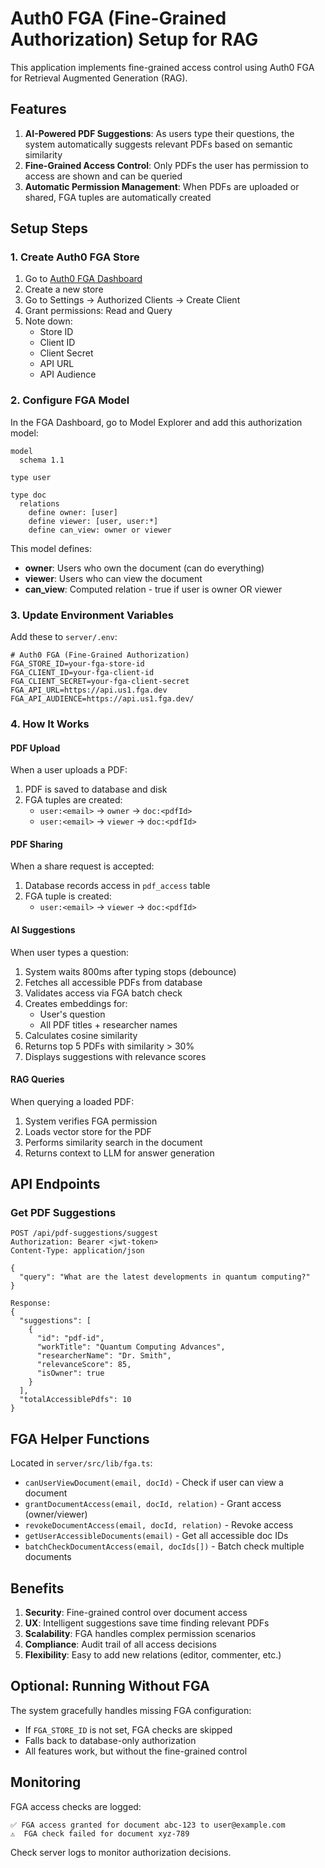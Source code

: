 # Auth0 FGA (Fine-Grained Authorization) Setup for RAG

This application implements fine-grained access control using Auth0 FGA for Retrieval Augmented Generation (RAG).

## Features

1. **AI-Powered PDF Suggestions**: As users type their questions, the system automatically suggests relevant PDFs based on semantic similarity
2. **Fine-Grained Access Control**: Only PDFs the user has permission to access are shown and can be queried
3. **Automatic Permission Management**: When PDFs are uploaded or shared, FGA tuples are automatically created

## Setup Steps

### 1. Create Auth0 FGA Store

1. Go to [Auth0 FGA Dashboard](https://dashboard.fga.dev/)
2. Create a new store
3. Go to Settings → Authorized Clients → Create Client
4. Grant permissions: Read and Query
5. Note down:
   - Store ID
   - Client ID
   - Client Secret
   - API URL
   - API Audience

### 2. Configure FGA Model

In the FGA Dashboard, go to Model Explorer and add this authorization model:

```
model
  schema 1.1

type user

type doc
  relations
    define owner: [user]
    define viewer: [user, user:*]
    define can_view: owner or viewer
```

This model defines:
- **owner**: Users who own the document (can do everything)
- **viewer**: Users who can view the document
- **can_view**: Computed relation - true if user is owner OR viewer

### 3. Update Environment Variables

Add these to `server/.env`:

```env
# Auth0 FGA (Fine-Grained Authorization)
FGA_STORE_ID=your-fga-store-id
FGA_CLIENT_ID=your-fga-client-id
FGA_CLIENT_SECRET=your-fga-client-secret
FGA_API_URL=https://api.us1.fga.dev
FGA_API_AUDIENCE=https://api.us1.fga.dev/
```

### 4. How It Works

#### PDF Upload
When a user uploads a PDF:
1. PDF is saved to database and disk
2. FGA tuples are created:
   - `user:<email>` → `owner` → `doc:<pdfId>`
   - `user:<email>` → `viewer` → `doc:<pdfId>`

#### PDF Sharing
When a share request is accepted:
1. Database records access in `pdf_access` table
2. FGA tuple is created:
   - `user:<email>` → `viewer` → `doc:<pdfId>`

#### AI Suggestions
When user types a question:
1. System waits 800ms after typing stops (debounce)
2. Fetches all accessible PDFs from database
3. Validates access via FGA batch check
4. Creates embeddings for:
   - User's question
   - All PDF titles + researcher names
5. Calculates cosine similarity
6. Returns top 5 PDFs with similarity > 30%
7. Displays suggestions with relevance scores

#### RAG Queries
When querying a loaded PDF:
1. System verifies FGA permission
2. Loads vector store for the PDF
3. Performs similarity search in the document
4. Returns context to LLM for answer generation

## API Endpoints

### Get PDF Suggestions
```
POST /api/pdf-suggestions/suggest
Authorization: Bearer <jwt-token>
Content-Type: application/json

{
  "query": "What are the latest developments in quantum computing?"
}

Response:
{
  "suggestions": [
    {
      "id": "pdf-id",
      "workTitle": "Quantum Computing Advances",
      "researcherName": "Dr. Smith",
      "relevanceScore": 85,
      "isOwner": true
    }
  ],
  "totalAccessiblePdfs": 10
}
```

## FGA Helper Functions

Located in `server/src/lib/fga.ts`:

- `canUserViewDocument(email, docId)` - Check if user can view a document
- `grantDocumentAccess(email, docId, relation)` - Grant access (owner/viewer)
- `revokeDocumentAccess(email, docId, relation)` - Revoke access
- `getUserAccessibleDocuments(email)` - Get all accessible doc IDs
- `batchCheckDocumentAccess(email, docIds[])` - Batch check multiple documents

## Benefits

1. **Security**: Fine-grained control over document access
2. **UX**: Intelligent suggestions save time finding relevant PDFs
3. **Scalability**: FGA handles complex permission scenarios
4. **Compliance**: Audit trail of all access decisions
5. **Flexibility**: Easy to add new relations (editor, commenter, etc.)

## Optional: Running Without FGA

The system gracefully handles missing FGA configuration:
- If `FGA_STORE_ID` is not set, FGA checks are skipped
- Falls back to database-only authorization
- All features work, but without the fine-grained control

## Monitoring

FGA access checks are logged:
```
✅ FGA access granted for document abc-123 to user@example.com
⚠️  FGA check failed for document xyz-789
```

Check server logs to monitor authorization decisions.
